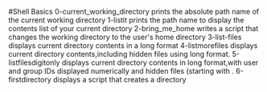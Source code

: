 #Shell Basics
0-current_working_directory prints the absolute path name of the current working directory
1-listit prints the path name to display the contents list of your current directory
2-bring_me_home writes a script that changes the working directory to the user's home directory
3-list-files displays current directory contents in a long format
4-listmorefiles displays current directory contents,including hidden files using long format.
5-listfilesdigitonly displays current directory contents in long format,with user and group IDs displayed numerically and hidden files (starting with .
6-firstdirectory displays a script that creates a directory
